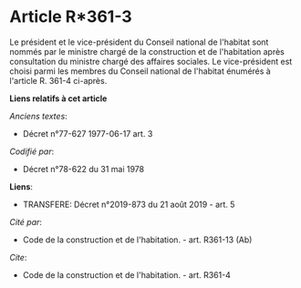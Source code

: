 # Article R*361-3

Le président et le vice-président du Conseil national de l'habitat sont nommés par le ministre chargé de la construction et
de l'habitation après consultation du ministre chargé des affaires sociales. Le vice-président est choisi parmi les membres
du Conseil national de l'habitat énumérés à l'article R. 361-4 ci-après.

**Liens relatifs à cet article**

_Anciens textes_:

  - Décret n°77-627 1977-06-17 art. 3

_Codifié par_:

  - Décret n°78-622 du 31 mai 1978

**Liens**:

  - TRANSFERE: Décret n°2019-873 du 21 août 2019 - art. 5

_Cité par_:

  - Code de la construction et de l'habitation. - art. R361-13 (Ab)

_Cite_:

  - Code de la construction et de l'habitation. - art. R361-4
